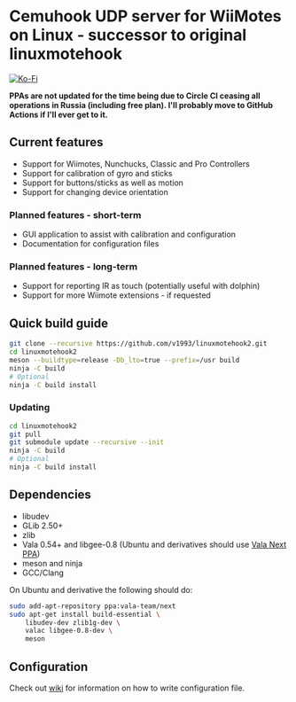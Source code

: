 # Cemuhook UDP server for WiiMotes on Linux - successor to original linuxmotehook

[![Ko-Fi](https://img.shields.io/badge/support-Ko--Fi-brightgreen)](https://ko-fi.com/v19930312)

**PPAs are not updated for the time being due to Circle CI ceasing all operations in Russia (including free plan). I'll probably move to GitHub Actions if I'll ever get to it.**

## Current features

* Support for Wiimotes, Nunchucks, Classic and Pro Controllers
* Support for calibration of gyro and sticks
* Support for buttons/sticks as well as motion
* Support for changing device orientation

### Planned features - short-term

* GUI application to assist with calibration and configuration
* Documentation for configuration files

### Planned features - long-term

* Support for reporting IR as touch (potentially useful with dolphin)
* Support for more Wiimote extensions - if requested

## Quick build guide

```bash
git clone --recursive https://github.com/v1993/linuxmotehook2.git
cd linuxmotehook2
meson --buildtype=release -Db_lto=true --prefix=/usr build
ninja -C build
# Optional
ninja -C build install
```

### Updating
```bash
cd linuxmotehook2
git pull
git submodule update --recursive --init
ninja -C build
# Optional
ninja -C build install
```

## Dependencies
* libudev
* GLib 2.50+
* zlib
* Vala 0.54+ and libgee-0.8 (Ubuntu and derivatives should use [Vala Next PPA](https://launchpad.net/~vala-team/+archive/ubuntu/next))
* meson and ninja
* GCC/Clang

On Ubuntu and derivative the following should do:

```bash
sudo add-apt-repository ppa:vala-team/next
sudo apt-get install build-essential \
    libudev-dev zlib1g-dev \
    valac libgee-0.8-dev \  
    meson
```

## Configuration

Check out [wiki](https://github.com/v1993/linuxmotehook2/wiki) for information on how to write configuration file.
